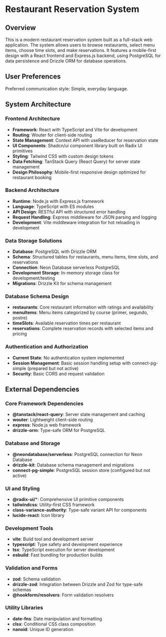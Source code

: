 # Restaurant Reservation System

## Overview

This is a modern restaurant reservation system built as a full-stack web application. The system allows users to browse restaurants, select menu items, choose time slots, and make reservations. It features a mobile-first design with a React frontend and Express.js backend, using PostgreSQL for data persistence and Drizzle ORM for database operations.

## User Preferences

Preferred communication style: Simple, everyday language.

## System Architecture

### Frontend Architecture
- **Framework**: React with TypeScript and Vite for development
- **Routing**: Wouter for client-side routing
- **State Management**: Context API with useReducer for reservation state
- **UI Components**: Shadcn/ui component library built on Radix UI primitives
- **Styling**: Tailwind CSS with custom design tokens
- **Data Fetching**: TanStack Query (React Query) for server state management
- **Design Philosophy**: Mobile-first responsive design optimized for restaurant booking

### Backend Architecture
- **Runtime**: Node.js with Express.js framework
- **Language**: TypeScript with ES modules
- **API Design**: RESTful API with structured error handling
- **Request Handling**: Express middleware for JSON parsing and logging
- **Development**: Vite middleware integration for hot reloading in development

### Data Storage Solutions
- **Database**: PostgreSQL with Drizzle ORM
- **Schema**: Structured tables for restaurants, menu items, time slots, and reservations
- **Connection**: Neon Database serverless PostgreSQL
- **Development Storage**: In-memory storage class for development/testing
- **Migrations**: Drizzle Kit for schema management

### Database Schema Design
- **restaurants**: Core restaurant information with ratings and availability
- **menuItems**: Menu items categorized by course (primer, segundo, postre)
- **timeSlots**: Available reservation times per restaurant
- **reservations**: Complete reservation records with selected items and pricing

### Authentication and Authorization
- **Current State**: No authentication system implemented
- **Session Management**: Basic session handling setup with connect-pg-simple (prepared but not active)
- **Security**: Basic CORS and request validation

## External Dependencies

### Core Framework Dependencies
- **@tanstack/react-query**: Server state management and caching
- **wouter**: Lightweight client-side routing
- **express**: Node.js web framework
- **drizzle-orm**: Type-safe ORM for PostgreSQL

### Database and Storage
- **@neondatabase/serverless**: PostgreSQL connection for Neon Database
- **drizzle-kit**: Database schema management and migrations
- **connect-pg-simple**: PostgreSQL session store (configured but not active)

### UI and Styling
- **@radix-ui/***: Comprehensive UI primitive components
- **tailwindcss**: Utility-first CSS framework
- **class-variance-authority**: Type-safe variant API for components
- **lucide-react**: Icon library

### Development Tools
- **vite**: Build tool and development server
- **typescript**: Type safety and development experience
- **tsx**: TypeScript execution for server development
- **esbuild**: Fast bundling for production builds

### Validation and Forms
- **zod**: Schema validation
- **drizzle-zod**: Integration between Drizzle and Zod for type-safe schemas
- **@hookform/resolvers**: Form validation resolvers

### Utility Libraries
- **date-fns**: Date manipulation and formatting
- **clsx**: Conditional CSS class composition
- **nanoid**: Unique ID generation